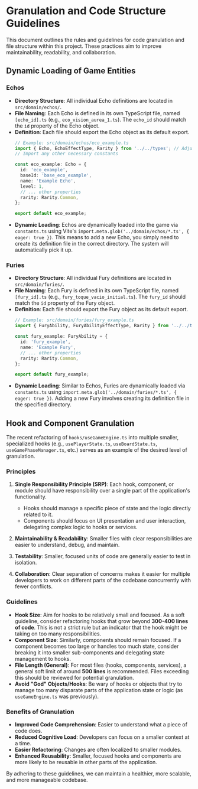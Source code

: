 # Granulation and Code Structure Guidelines

This document outlines the rules and guidelines for code granulation and file structure within this project. These practices aim to improve maintainability, readability, and collaboration.

## Dynamic Loading of Game Entities

### Echos

*   **Directory Structure**: All individual Echo definitions are located in `src/domain/echos/`.
*   **File Naming**: Each Echo is defined in its own TypeScript file, named `[echo_id].ts` (e.g., `eco_vision_aurea_1.ts`). The `echo_id` should match the `id` property of the Echo object.
*   **Definition**: Each file should export the Echo object as its default export.
    ```typescript
    // Example: src/domain/echos/eco_example.ts
    import { Echo, EchoEffectType, Rarity } from '../../types'; // Adjust path as necessary
    // Import any other necessary constants

    const eco_example: Echo = {
      id: 'eco_example',
      baseId: 'base_eco_example',
      name: 'Example Echo',
      level: 1,
      // ... other properties
      rarity: Rarity.Common,
    };

    export default eco_example;
    ```
*   **Dynamic Loading**: Echos are dynamically loaded into the game via `constants.ts` using Vite's `import.meta.glob('../domain/echos/*.ts', { eager: true })`. This means to add a new Echo, you simply need to create its definition file in the correct directory. The system will automatically pick it up.

### Furies

*   **Directory Structure**: All individual Fury definitions are located in `src/domain/furies/`.
*   **File Naming**: Each Fury is defined in its own TypeScript file, named `[fury_id].ts` (e.g., `fury_toque_vacio_initial.ts`). The `fury_id` should match the `id` property of the Fury object.
*   **Definition**: Each file should export the Fury object as its default export.
    ```typescript
    // Example: src/domain/furies/fury_example.ts
    import { FuryAbility, FuryAbilityEffectType, Rarity } from '../../types'; // Adjust path as necessary

    const fury_example: FuryAbility = {
      id: 'fury_example',
      name: 'Example Fury',
      // ... other properties
      rarity: Rarity.Common,
    };

    export default fury_example;
    ```
*   **Dynamic Loading**: Similar to Echos, Furies are dynamically loaded via `constants.ts` using `import.meta.glob('../domain/furies/*.ts', { eager: true })`. Adding a new Fury involves creating its definition file in the specified directory.

## Hook and Component Granulation

The recent refactoring of `hooks/useGameEngine.ts` into multiple smaller, specialized hooks (e.g., `usePlayerState.ts`, `useBoardState.ts`, `useGamePhaseManager.ts`, etc.) serves as an example of the desired level of granulation.

### Principles

1.  **Single Responsibility Principle (SRP)**: Each hook, component, or module should have responsibility over a single part of the application's functionality.
    *   Hooks should manage a specific piece of state and the logic directly related to it.
    *   Components should focus on UI presentation and user interaction, delegating complex logic to hooks or services.

2.  **Maintainability & Readability**: Smaller files with clear responsibilities are easier to understand, debug, and maintain.

3.  **Testability**: Smaller, focused units of code are generally easier to test in isolation.

4.  **Collaboration**: Clear separation of concerns makes it easier for multiple developers to work on different parts of the codebase concurrently with fewer conflicts.

### Guidelines

*   **Hook Size**: Aim for hooks to be relatively small and focused. As a soft guideline, consider refactoring hooks that grow beyond **300-400 lines of code**. This is not a strict rule but an indicator that the hook might be taking on too many responsibilities.
*   **Component Size**: Similarly, components should remain focused. If a component becomes too large or handles too much state, consider breaking it into smaller sub-components and delegating state management to hooks.
*   **File Length (General)**: For most files (hooks, components, services), a general soft limit of around **500 lines** is recommended. Files exceeding this should be reviewed for potential granulation.
*   **Avoid "God" Objects/Hooks**: Be wary of hooks or objects that try to manage too many disparate parts of the application state or logic (as `useGameEngine.ts` was previously).

### Benefits of Granulation

*   **Improved Code Comprehension**: Easier to understand what a piece of code does.
*   **Reduced Cognitive Load**: Developers can focus on a smaller context at a time.
*   **Easier Refactoring**: Changes are often localized to smaller modules.
*   **Enhanced Reusability**: Smaller, focused hooks and components are more likely to be reusable in other parts of the application.

By adhering to these guidelines, we can maintain a healthier, more scalable, and more manageable codebase.
